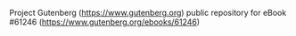 Project Gutenberg (https://www.gutenberg.org) public repository for eBook #61246 (https://www.gutenberg.org/ebooks/61246)
